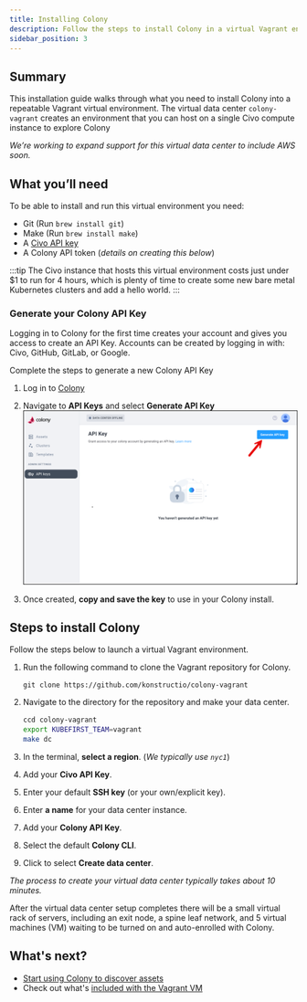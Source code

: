 ```yaml
---
title: Installing Colony
description: Follow the steps to install Colony in a virtual Vagrant environment
sidebar_position: 3
---
```


## Summary

This installation guide walks through what you need to install Colony into a repeatable Vagrant virtual environment. The virtual data center `colony-vagrant` creates an environment that you can host on a single Civo compute instance to explore Colony

_We’re working to expand support for this virtual data center to include AWS soon._

## What you’ll need

To be able to install and run this virtual environment you need:

- Git (Run `brew install git`)
- Make (Run `brew install make`)
- A [Civo API key](https://www.civo.com/docs/account/api-keys)
- A Colony API token (_details on creating this below_)

:::tip
The Civo instance that hosts this virtual environment costs just under $1 to run for 4 hours, which is plenty of time to create some new bare metal Kubernetes clusters and add a hello world.
:::

### Generate your Colony API Key

Logging in to Colony for the first time creates your account and gives you access to create an API Key. Accounts can be created by logging in with: Civo, GitHub, GitLab, or Google.

Complete the steps to generate a new Colony API Key

1. Log in to [Colony](https://colony.konstruct.io/)
2. Navigate to **API Keys** and select **Generate API Key**
   ![Colony API Key](../img/colony/colony-apikey.png)

3. Once created, **copy and save the key** to use in your Colony install.

## Steps to install Colony

Follow the steps below to launch a virtual Vagrant environment.

1. Run the following command to clone the Vagrant repository for Colony.

   ```git
   git clone https://github.com/konstructio/colony-vagrant
   ```

2. Navigate to the directory for the repository and make your data center.

   ```bash
   ccd colony-vagrant
   export KUBEFIRST_TEAM=vagrant
   make dc
   ```

3. In the terminal, **select a region**. (_We typically use `nyc1`_)
4. Add your **Civo API Key**.
5. Enter your default **SSH key** (or your own/explicit key).
6. Enter **a name** for your data center instance.
7. Add your **Colony API Key**.
8. Select the default **Colony CLI**.
9. Click to select **Create data center**.

_The process to create your virtual data center typically takes about 10 minutes._

After the virtual data center setup completes there will be a small virtual rack of servers, including an exit node, a spine leaf network, and 5 virtual machines (VM) waiting to be turned on and auto-enrolled with Colony.

## What's next?

- [Start using Colony to discover assets](virtual-install2)
- Check out what's [included with the Vagrant VM](vagrant)
